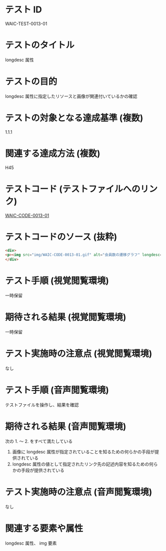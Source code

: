 # テスト ID

WAIC-TEST-0013-01

# テストのタイトル

longdesc 属性

# テストの目的

longdesc 属性に指定したリソースと画像が関連付いているかの確認

# テストの対象となる達成基準 (複数)

1.1.1

# 関連する達成方法 (複数)

H45

# テストコード (テストファイルへのリンク)

[WAIC-CODE-0013-01](https://waic.github.io/as_test/WAIC-CODE/WAIC-CODE-0013-01.html)

# テストコードのソース (抜粋)

```html
<div>
<p><img src="img/WAIC-CODE-0013-01.gif" alt="会員数の遷移グラフ" longdesc="WAIC-CODE-0013-01-ref1.html"></p>
</div>

```

# テスト手順 (視覚閲覧環境)

一時保留

# 期待される結果 (視覚閲覧環境)

一時保留

# テスト実施時の注意点 (視覚閲覧環境)

なし

# テスト手順 (音声閲覧環境)

テストファイルを操作し、結果を確認

# 期待される結果 (音声閲覧環境)

次の 1. 〜 2. をすべて満たしている

1. 画像に longdesc 属性が指定されていることを知るための何らかの手段が提供されている
2. longdesc 属性の値として指定されたリンク先の記述内容を知るための何らかの手段が提供されている

# テスト実施時の注意点 (音声閲覧環境)

なし

# 関連する要素や属性

longdesc 属性、 img 要素
